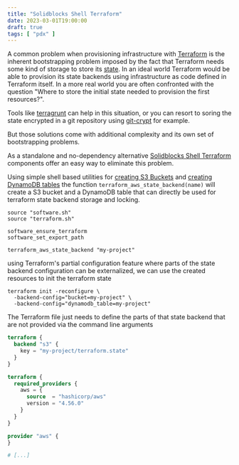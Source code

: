 ```yaml
---
title: "Solidblocks Shell Terraform"
date: 2023-03-01T19:00:00
draft: true
tags: [ "pdx" ]
---
```


A common problem when provisioning infrastructure with [Terraform](https://www.terraform.io/) is the inherent bootstrapping problem imposed by the fact that Terraform needs some kind of storage to store its [state](https://developer.hashicorp.com/terraform/language/state). 
In an ideal world Terraform would be able to provision its state backends using infrastructure as code defined in Terraform itself. In a more real world you are often confronted with the question "Where to store the initial state needed to provision the first resources?".

Tools like [terragrunt](https://terragrunt.gruntwork.io/) can help in this situation, or you can resort to soring the state encrypted in a git repository using [git-crypt](https://manpages.ubuntu.com/manpages/jammy/man1/git-crypt.1.html) for example. 

But those solutions come with additional complexity and its own set of bootstrapping problems.

As a standalone and no-dependency alternative [Solidblocks Shell Terraform](https://pellepelster.github.io/solidblocks/shell/terraform/) components offer an easy way to eliminate this problem.

Using simple shell based utilities for [creating S3 Buckets](https://pellepelster.github.io/solidblocks/shell/aws/#aws_bucket_ensure) and [creating DynamoDB tables](https://pellepelster.github.io/solidblocks/shell/aws/#aws_dynamodb_ensure) the function `terraform_aws_state_backend(name)` will create a S3 bucket and a DynamoDB table that can directly be used for terraform state backend storage and locking.

```shell
source "software.sh"
source "terraform.sh"

software_ensure_terraform
software_set_export_path

terraform_aws_state_backend "my-project"
```

using Terraform's partial configuration feature where parts of the state backend configuration can be externalized, we can use the created resources to init the terraform state

```shell
terraform init -reconfigure \
  -backend-config="bucket=my-project" \
  -backend-config="dynamodb_table=my-project"
```

The Terraform file just needs to define the parts of that state backend that are not provided via the command line arguments


```terraform
terraform {
  backend "s3" {
    key = "my-project/terraform.state"
  }
}

terraform {
  required_providers {
    aws = {
      source  = "hashicorp/aws"
      version = "4.56.0"
    }
  }
}

provider "aws" {
}

# [...]
```
